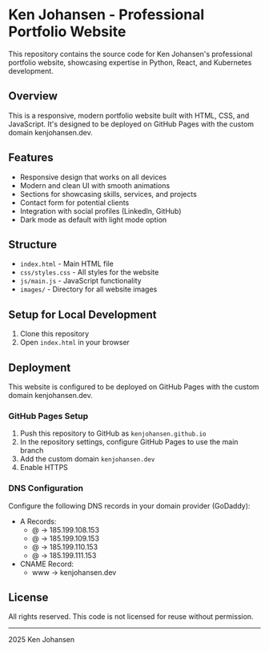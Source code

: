 # Ken Johansen - Professional Portfolio Website

This repository contains the source code for Ken Johansen's professional portfolio website, showcasing expertise in Python, React, and Kubernetes development.

## Overview

This is a responsive, modern portfolio website built with HTML, CSS, and JavaScript. It's designed to be deployed on GitHub Pages with the custom domain kenjohansen.dev.

## Features

- Responsive design that works on all devices
- Modern and clean UI with smooth animations
- Sections for showcasing skills, services, and projects
- Contact form for potential clients
- Integration with social profiles (LinkedIn, GitHub)
- Dark mode as default with light mode option

## Structure

- `index.html` - Main HTML file
- `css/styles.css` - All styles for the website
- `js/main.js` - JavaScript functionality
- `images/` - Directory for all website images

## Setup for Local Development

1. Clone this repository
2. Open `index.html` in your browser

## Deployment

This website is configured to be deployed on GitHub Pages with the custom domain kenjohansen.dev.

### GitHub Pages Setup

1. Push this repository to GitHub as `kenjohansen.github.io`
2. In the repository settings, configure GitHub Pages to use the main branch
3. Add the custom domain `kenjohansen.dev`
4. Enable HTTPS

### DNS Configuration

Configure the following DNS records in your domain provider (GoDaddy):

- A Records:
  - @ -> 185.199.108.153
  - @ -> 185.199.109.153
  - @ -> 185.199.110.153
  - @ -> 185.199.111.153
- CNAME Record:
  - www -> kenjohansen.dev

## License

All rights reserved. This code is not licensed for reuse without permission.

---

 2025 Ken Johansen
